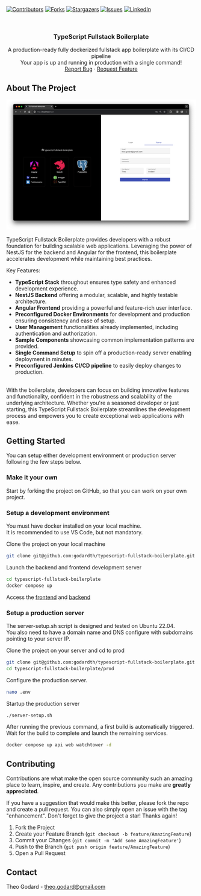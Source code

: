 <a name="readme-top"></a>

<!-- PROJECT SHIELDS -->
[![Contributors][contributors-shield]][contributors-url]
[![Forks][forks-shield]][forks-url]
[![Stargazers][stars-shield]][stars-url]
[![Issues][issues-shield]][issues-url]
[![LinkedIn][linkedin-shield]][linkedin-url]

<!-- PROJECT LOGO -->
<br />
<div align="center">
<h3 align="center">TypeScript Fullstack Boilerplate</h3>
  <p align="center">
    A production-ready fully dockerized fullstack app boilerplate with its CI/CD pipeline
    <br />
    Your app is up and running in production with a single command!
    <br />
    <a href="https://github.com/godardth/typescript-fullstack-boilerplate/issues">Report Bug</a>
    ·
    <a href="https://github.com/godardth/typescript-fullstack-boilerplate/issues">Request Feature</a>
  </p>
</div>

<!-- ABOUT THE PROJECT -->
## About The Project

![Screen Shot][product-screenshot]

TypeScript Fullstack Boilerplate provides developers with a robust foundation for building scalable web applications. Leveraging the power of NestJS for the backend and Angular for the frontend, this boilerplate accelerates development while maintaining best practices.

Key Features:
- **TypeScript Stack** throughout ensures type safety and enhanced development experience.
- **NestJS Backend** offering a modular, scalable, and highly testable architecture.
- **Angular Frontend** providing a powerful and feature-rich user interface.
- **Preconfigured Docker Environments** for development and production ensuring consistency and ease of setup.
- **User Management** functionalities already implemented, including authentication and authorization.
- **Sample Components** showcasing common implementation patterns are provided.
- **Single Command Setup** to spin off a production-ready server enabling deployment in minutes.
- **Preconfigured Jenkins CI/CD pipeline** to easily deploy changes to production.
<br />
With the boilerplate, developers can focus on building innovative features and functionality, confident in the robustness and scalability of the underlying architecture. Whether you're a seasoned developer or just starting, this TypeScript Fullstack Boilerplate streamlines the development process and empowers you to create exceptional web applications with ease.

<!-- GETTING STARTED -->
## Getting Started

You can setup either development environment or production server following the few steps below.

### Make it your own

Start by forking the project on GitHub, so that you can work on your own project.

### Setup a development environment

You must have docker installed on your local machine.  
It is recommended to use VS Code, but not mandatory.

Clone the project on your local machine
```sh
git clone git@github.com:godardth/typescript-fullstack-boilerplate.git # Replace by your own fork
```

Launch the backend and frontend development server
```sh
cd typescript-fullstack-boilerplate
docker compose up
```
Access the [frontend](http://localhost) and [backend](http://localhost:3000)

### Setup a production server

The server-setup.sh script is designed and tested on Ubuntu 22.04.  
You also need to have a domain name and DNS configure with subdomains pointing to your server IP.

Clone the project on your server and cd to prod
```sh
git clone git@github.com:godardth/typescript-fullstack-boilerplate.git # Replace by your own fork
cd typescript-fullstack-boilerplate/prod
```

Configure the production server.
```sh
nano .env
```

Startup the production server
```sh
./server-setup.sh
```

After running the previous command, a first build is automatically triggered.  
Wait for the build to complete and launch the remaining services.
```sh
docker compose up api web watchtower -d
```


<!-- CONTRIBUTING -->
## Contributing

Contributions are what make the open source community such an amazing place to learn, inspire, and create. Any contributions you make are **greatly appreciated**.

If you have a suggestion that would make this better, please fork the repo and create a pull request. You can also simply open an issue with the tag "enhancement".
Don't forget to give the project a star! Thanks again!

1. Fork the Project
2. Create your Feature Branch (`git checkout -b feature/AmazingFeature`)
3. Commit your Changes (`git commit -m 'Add some AmazingFeature'`)
4. Push to the Branch (`git push origin feature/AmazingFeature`)
5. Open a Pull Request


<!-- CONTACT -->
## Contact

Theo Godard - theo.godard@gmail.com


<!-- MARKDOWN LINKS & IMAGES -->
<!-- https://www.markdownguide.org/basic-syntax/#reference-style-links -->
[contributors-shield]: https://img.shields.io/github/contributors/godardth/typescript-fullstack-boilerplate.svg?style=for-the-badge
[contributors-url]: https://github.com/godardth/typescript-fullstack-boilerplate/graphs/contributors
[forks-shield]: https://img.shields.io/github/forks/godardth/typescript-fullstack-boilerplate.svg?style=for-the-badge
[forks-url]: https://github.com/godardth/typescript-fullstack-boilerplate/network/members
[stars-shield]: https://img.shields.io/github/stars/godardth/typescript-fullstack-boilerplate.svg?style=for-the-badge
[stars-url]: https://github.com/godardth/typescript-fullstack-boilerplate/stargazers
[issues-shield]: https://img.shields.io/github/issues/godardth/typescript-fullstack-boilerplate.svg?style=for-the-badge
[issues-url]: https://github.com/godardth/typescript-fullstack-boilerplate/issues
[linkedin-shield]: https://img.shields.io/badge/-LinkedIn-black.svg?style=for-the-badge&logo=linkedin&colorB=555
[linkedin-url]: https://linkedin.com/in/godardth
[product-screenshot]: images/Screenshot-1.png
[Angular.io]: https://img.shields.io/badge/Angular-DD0031?style=for-the-badge&logo=angular&logoColor=white
[Angular-url]: https://angular.io/
